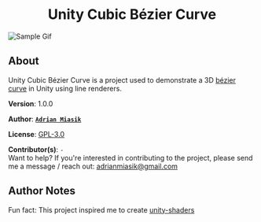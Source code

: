 <h1 align="center">Unity Cubic Bézier Curve</h1>

![Sample Gif](/Promo/cubic-bezier-curve-demo-preview.gif)

## About

Unity Cubic Bézier Curve is a project used to demonstrate a 3D [bézier curve](https://en.wikipedia.org/wiki/B%C3%A9zier_curve) in Unity using line renderers.

**Version**:  1.0.0

**Author**:  **[`Adrian Miasik`](https://adrian-miasik.com)**

**License**: [GPL-3.0](LICENSE)

**Contributor(s)**: `-`  
Want to help? If you're interested in contributing to the project, please send me a message / reach out: adrianmiasik@gmail.com

## Author Notes
Fun fact: This project inspired me to create [unity-shaders](https://github.com/adrian-miasik/unity-shaders/releases/tag/v1.0.0)
